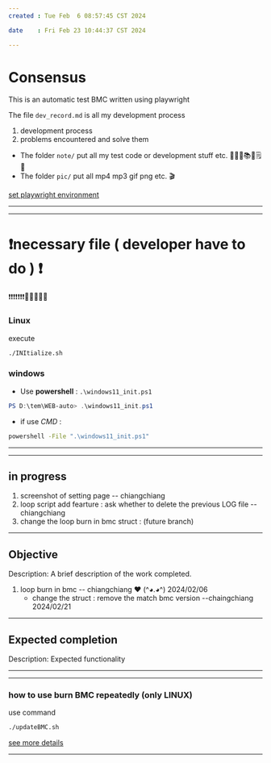```yaml
---
created : Tue Feb  6 08:57:45 CST 2024

date    : Fri Feb 23 10:44:37 CST 2024

---
```

# Consensus
This is an automatic test BMC written using playwright

The file `dev_record.md` is all my development process
1. development process
2. problems encountered and solve them

+ The folder `note/` put all my test code or development stuff etc.  📜📄📑📚🧾🗒️📝
+ The folder `pic/` put all mp4 mp3 gif png etc. 🎬

[set playwright environment](http://sd20-server.aewin.com:3000/_67u42-XQvisBUMef1VGeQ)

---
---
# ❗necessary file ( developer  have to do ) ❗
❗❗❗❗❗❗❗🧬🧬🧬🧬🧬
### Linux
execute 
```bash
./INItialize.sh
```

### windows
+ Use **powershell** : `.\windows11_init.ps1`
```powershell
PS D:\tem\WEB-auto> .\windows11_init.ps1
```
+ if use *CMD* : 
```cmd
powershell -File ".\windows11_init.ps1"
```

---
---
## in progress
1. screenshot of setting page    -- chiangchiang 
2. loop script add fearture : ask whether to delete the previous LOG file --chiangchiang
3. change the loop burn in bmc struct : (future branch)

---
## Objective
Description: A brief description of the work completed.
1. loop burn in bmc				-- chiangchiang  ❤️  (^◕.◕^)   2024/02/06
	+ change the struct	: remove the match bmc version  --chaingchiang 2024/02/21

---
## Expected completion
Description: Expected functionality


---
---
###  how to use burn BMC repeatedly (only LINUX)
use command
```bash
./updateBMC.sh
```
[see more details](http://sd20-server.aewin.com:3000/7d_073JjTEiIFLKFqkMNsw)

---
